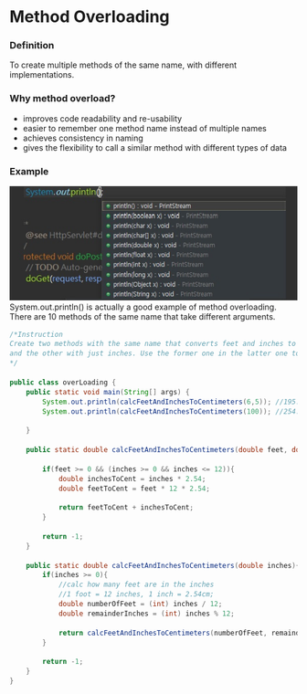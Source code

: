 # Method Overloading

### Definition
To create multiple methods of the same name, with different implementations.

### Why method overload?
  * improves code readability and re-usability
  * easier to remember one method name instead of multiple names
  * achieves consistency in naming
  * gives the flexibility to call a similar method with different types of data
  
### Example
![Example of method overloading](/imgs/sysout.jpg)
System.out.println() is actually a good example of method overloading.
There are 10 methods of the same name that take different arguments.




```java
/*Instruction
Create two methods with the same name that converts feet and inches to centimeters, one with two parameter feet and inches, 
and the other with just inches. Use the former one in the latter one to calculate.
*/

public class overLoading {
    public static void main(String[] args) {
        System.out.println(calcFeetAndInchesToCentimeters(6,5)); //195.57999999999998
        System.out.println(calcFeetAndInchesToCentimeters(100)); //254.0

    }

    public static double calcFeetAndInchesToCentimeters(double feet, double inches){

        if(feet >= 0 && (inches >= 0 && inches <= 12)){
            double inchesToCent = inches * 2.54;
            double feetToCent = feet * 12 * 2.54;

            return feetToCent + inchesToCent;
        }

        return -1;
    }

    public static double calcFeetAndInchesToCentimeters(double inches){
        if(inches >= 0){
            //calc how many feet are in the inches
            //1 foot = 12 inches, 1 inch = 2.54cm;
            double numberOfFeet = (int) inches / 12;
            double remainderInches = (int) inches % 12;

            return calcFeetAndInchesToCentimeters(numberOfFeet, remainderInches);
        }

        return -1;
    }
}
```
